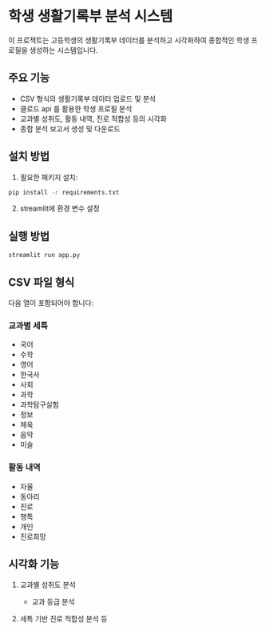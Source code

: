 # 학생 생활기록부 분석 시스템

이 프로젝트는 고등학생의 생활기록부 데이터를 분석하고 시각화하여 종합적인 학생 프로필을 생성하는 시스템입니다.

## 주요 기능

- CSV 형식의 생활기록부 데이터 업로드 및 분석
- 클로드 api 를 활용한 학생 프로필 분석
- 교과별 성취도, 활동 내역, 진로 적합성 등의 시각화
- 종합 분석 보고서 생성 및 다운로드

## 설치 방법

1. 필요한 패키지 설치:
```bash
pip install -r requirements.txt
```

2. streamlit에 환경 변수 설정

## 실행 방법

```bash
streamlit run app.py
```

## CSV 파일 형식

다음 열이 포함되어야 합니다:

### 교과별 세특
- 국어
- 수학
- 영어
- 한국사
- 사회
- 과학
- 과학탐구실험
- 정보
- 체육
- 음악
- 미술

### 활동 내역
- 자율
- 동아리
- 진로
- 행특
- 개인
- 진로희망

## 시각화 기능

1. 교과별 성취도 분석
   - 교과 등급 분석


2. 세특 기반 진로 적합성 분석 등

